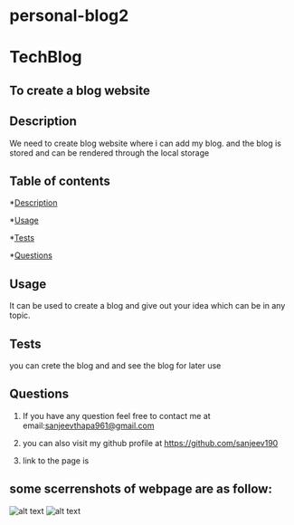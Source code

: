 # personal-blog2
# TechBlog

## To create a blog website

  ## Description
  We need to create blog website where i can add my blog. and the blog is stored and  can be rendered through the local storage

  
  ## Table of contents

  *[Description](#description)

  *[Usage](#usage)

  *[Tests](#tests)

  *[Questions](#questions)


  ## Usage
  It can be used to create a blog and give out your idea which can be in any topic.
  ## Tests
   you can crete the blog and and see the blog for later use
  ## Questions
 1) If you have any question feel free to contact me at email:sanjeevthapa961@gmail.com

  2) you can also visit my github profile at https://github.com/sanjeev190
  3) link to the page is 
  
  ## some scerrenshots of webpage are as follow:
  ![alt text](image.png)
  ![alt text](image-1.png)
